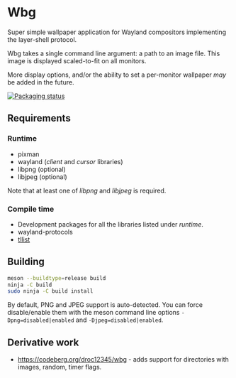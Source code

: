 # Wbg

Super simple wallpaper application for Wayland compositors
implementing the layer-shell protocol.

Wbg takes a single command line argument: a path to an image
file. This image is displayed scaled-to-fit on all monitors.

More display options, and/or the ability to set a per-monitor
wallpaper _may_ be added in the future.

[![Packaging status](https://repology.org/badge/vertical-allrepos/wbg.svg)](https://repology.org/project/wbg/versions)


## Requirements

### Runtime

* pixman
* wayland (_client_ and _cursor_ libraries)
* libpng (optional)
* libjpeg (optional)

Note that at least one of _libpng_ and _libjpeg_ is required.


### Compile time

* Development packages for all the libraries listed under _runtime_.
* wayland-protocols
* [tllist](https://codeberg.org/dnkl/tllist)


## Building

```sh
meson --buildtype=release build
ninja -C build
sudo ninja -C build install
```

By default, PNG and JPEG support is auto-detected. You can force
disable/enable them with the meson command line options
`-Dpng=disabled|enabled` and `-Djpeg=disabled|enabled`.


## Derivative work

* https://codeberg.org/droc12345/wbg - adds support for directories
  with images, random, timer flags.
